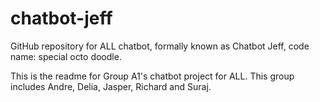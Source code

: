 # chatbot-jeff
GitHub repository for ALL chatbot, formally known as Chatbot Jeff, code name: special octo doodle.

This is the readme for Group A1's chatbot project for ALL.
This group includes Andre, Delia, Jasper, Richard and Suraj.
